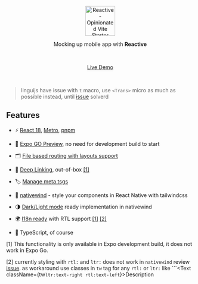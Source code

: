 <p align='center'>
  <img src='https://api.iconify.design/carbon:chart-radar.svg?color=%23939598' alt='Reactive - Opinionated Vite Starter Template' width='80'/>
</p>

<p align='center'>
Mocking up mobile app with <b>Reactive</b><br>
</p>

<br>

<p align='center'>
<a href="https://reactive-expo-template.netlify.app/">Live Demo</a>
</p>

<br>

> linguijs have issue with `t` macro, use `<Trans>` micro as much as possible instead, until [issue](https://github.com/lingui/js-lingui/issues/1933) solverd

## Features

- ⚡️ [React 18](https://react.dev/), [Metro](https://metrobundler.dev), [pnpm](https://pnpm.io/)

- 📱️ [Expo GO Preview](https://expo.dev/go), no need for development build to start

- 🗂 [File based routing with layouts support](https://docs.expo.dev/router/introduction/)

- 🔗️ [Deep Linking](https://docs.expo.dev/guides/deep-linking/), out-of-box [[1]](#1)

- 🏷️ [Manage meta tsgs](https://docs.expo.dev/router/reference/static-rendering/#meta-tags)

<!-- - 📦 [Components auto importing](./app/components) -->

<!-- - 🐻 [State Management via zustand](https://github.com/pmndrs/zustand) -->

- 🎨 [nativewind](https://github.com/antfu/unocss) - style your components in React Native with tailwindcss

- 🌗️ [Dark/Light mode](https://github.com/antfu/unocss/tree/main/packages/preset-icons) ready implementation in nativewind


<!-- - 😃 [Use icons from any icon sets with classes](https://github.com/antfu/unocss/tree/main/packages/preset-icons) -->

<!-- - 🔤 [Remote fonts](https://github.com/unocss/unocss/tree/main/packages/preset-web-fonts) (for self hosted fonts use `FontSource` [install](https://fontsource.org/fonts/red-hat-text/install)) -->

- 🌍 [I18n ready](https://lingui.dev/) with RTL support [[1]](#1) [[2]](#2)

<!-- splash screen and icons and fonts -->

<!-- rtl support with out expo go -->

<!-- - 📥 [APIs auto importing](https://github.com/unjs/unimport) -->

<!-- - 🗒 [Markdown Support](https://github.com/hmsk/vite-plugin-markdown?tab=readme-ov-file) -->


<!-- - 🖼 [Transform and Optmize images](https://github.com/JonasKruckenberg/imagetools/tree/main/packages/vite) -->

- 🦾 TypeScript, of course

<!-- - 🐶 Git hooks with [husky](https://typicode.github.io/husky) -->

<!-- - ⚙️ Unit Testing with [Vitest](https://github.com/vitest-dev/vitest), E2E Testing with [Cypress](https://cypress.io/) -->
  <!--on [GitHub Actions](https://github.com/features/actions) # miss ci piplines-->

<!-- - ☁️ Deploy on Netlify, zero-config -->

<!-- - 🔗 [Top Level Await](https://www.npmjs.com/package/vite-plugin-top-level-await) out of box -->

<!-- - 🔎 Inspect code with - [Vite Inspect](https://github.com/antfu/vite-plugin-inspect), and UnoCSS, visit them at `/__inspect` and `__unocss`. also open compnents in editor with [Alt + Right-Click](https://github.com/ArnaudBarre/vite-plugin-react-click-to-component) -->

<!-- - 📝 Mocking Server API with [json-server](https://github.com/yracnet/vite-plugin-json-server/tree/main) -->

<!-- > for component preview add [Preview.js](https://marketplace.visualstudio.com/items?itemName=zenclabs.previewjs) to vscode -->

<a id="1">[1]</a> 
This functionality is only available in Expo development build, it does not work in Expo Go.

<a id="2">[2]</a> 
currently styling with `rtl:` and `ltr:` does not work in `nativewind` review [issue](https://github.com/nativewind/nativewind/issues/959). as workaround use classes in `tw` tag for any `rtl:` or `ltr:` like ```<Text className={tw`ltr:text-right rtl:text-left`}>Description</Text>

<br>

<!-- ## Try it now! -->

<!-- > Reactive requires Node >=14.18 -->
<!-- 
### GitHub Template

[Create a repo from this template on GitHub](https://github.com/wusaby-rush/reactive/generate).

### Clone to local

If you prefer to do it manually with the cleaner git history

```bash
npx degit wusaby-rush/reactive my-reactive-app
cd my-reactive-app
pnpm i # If you don't have pnpm installed, run: npm install -g pnpm
```

## Checklist

When you use this template, try follow the checklist to update your info properly

- [ ] Remove the `.github` folder
- [ ] Clean up the READMEs and remove routes
- [ ] Remove tests and write your own

And, enjoy :)

## Usage

### Development

Just run and visit http://localhost:5173

```bash
pnpm dev
```

### Build

To build the App, run

```bash
pnpm build
```

And you will see the generated file in `dist` that ready to be served.

### Deploy on Netlify

Go to [Netlify](https://app.netlify.com/start) and select your clone, `OK` along the way, and your App will be live in a minute.

### Docker Production Build

First, build the vitesse image by opening the terminal in the project's root directory.

```bash
docker buildx build . -t reactive:latest
```

Run the image and specify port mapping with the `-p` flag.

```bash
docker run --rm -it -p 8080:80 reactive:latest
```

## Why

Configure apps is a headeach, I loved vitesse template for vue, so I decided do one for react.

## Expanding the ESLint configuration

If you are developing a production application, we recommend updating the configuration to enable type aware lint rules:

- Configure the top-level `parserOptions` property like this:

```js
   parserOptions: {
    ecmaVersion: 'latest',
    sourceType: 'module',
    project: ['./tsconfig.json', './tsconfig.node.json'],
    tsconfigRootDir: __dirname,
   },
```

- Replace `plugin:@typescript-eslint/recommended` to `plugin:@typescript-eslint/recommended-type-checked` or `plugin:@typescript-eslint/strict-type-checked`
- Optionally add `plugin:@typescript-eslint/stylistic-type-checked`
- Install [eslint-plugin-react](https://github.com/jsx-eslint/eslint-plugin-react) and add `plugin:react/recommended` & `plugin:react/jsx-runtime` to the `extends` list -->
